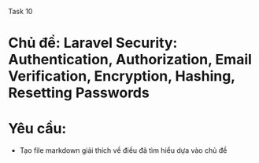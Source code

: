 Task 10

# Chủ đề: Laravel Security: Authentication, Authorization, Email Verification, Encryption, Hashing, Resetting Passwords

# Yêu cầu:
- Tạo file markdown giải thích về điều đã tìm hiểu dựa vào chủ đề
